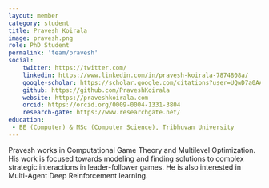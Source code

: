 ```yaml
---
layout: member
category: student
title: Pravesh Koirala
image: pravesh.png
role: PhD Student
permalink: 'team/pravesh'
social:
    twitter: https://twitter.com/
    linkedin: https://www.linkedin.com/in/pravesh-koirala-7874808a/
    google-scholar: https://scholar.google.com/citations?user=UQwD7a0AAAAJ&hl=en&oi=ao
    github: https://github.com/PraveshKoirala
    website: https://praveshkoirala.com
    orcid: https://orcid.org/0009-0004-1331-3804
    research-gate: https://www.researchgate.net/
education:
 - BE (Computer) & MSc (Computer Science), Tribhuvan University
---
```


Pravesh works in Computational Game Theory and Multilevel Optimization. His work is focused towards modeling and finding solutions to complex strategic interactions in leader-follower games. He is also interested in Multi-Agent Deep Reinforcement learning.